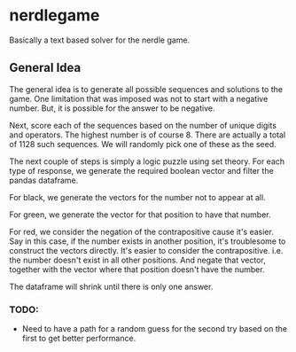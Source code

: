 # nerdlegame
Basically a text based solver for the nerdle game.

## General Idea
The general idea is to generate all possible sequences and solutions to the game.
One limitation that was imposed was not to start with a negative number.
But, it is possible for the answer to be negative.

Next, score each of the sequences based on the number of unique digits
and operators. The highest number is of course 8.
There are actually a total of 1128 such sequences.
We will randomly pick one of these as the seed.

The next couple of steps is simply a logic puzzle
using set theory. For each type of response,
we generate the required boolean vector and filter
the pandas dataframe.

For black, we generate the vectors for the number not to appear at all.

For green, we generate the vector for that position to have that number.

For red, we consider the negation of the contrapositive cause it's easier.
Say in this case, if the number exists in another position, it's troublesome
to construct the vectors directly. It's easier to consider the contrapositive.
i.e. the number doesn't exist in all other positions.
And negate that vector, together with the vector where that position doesn't have the number.

The dataframe will shrink until there is only one answer.

### TODO:
- Need to have a path for a random guess for the second try based on the first to get better performance.
